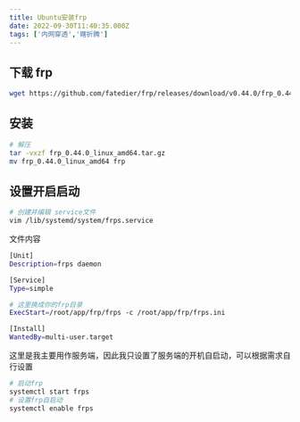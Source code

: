 ```yaml
---
title: Ubuntu安装frp
date: 2022-09-30T11:40:35.000Z
tags: ['内网穿透','瞎折腾']
---
```

  
## 下载 frp

```bash
wget https://github.com/fatedier/frp/releases/download/v0.44.0/frp_0.44.0_linux_amd64.tar.gz
```

## 安装

```bash
# 解压
tar -vxzf frp_0.44.0_linux_amd64.tar.gz
mv frp_0.44.0_linux_amd64 frp
```

## 设置开启启动

```bash
# 创建并编辑 service文件
vim /lib/systemd/system/frps.service
```

文件内容

```bash
[Unit]
Description=frps daemon

[Service]
Type=simple

# 这里换成你的frp目录
ExecStart=/root/app/frp/frps -c /root/app/frp/frps.ini

[Install]
WantedBy=multi-user.target
```

这里是我主要用作服务端，因此我只设置了服务端的开机自启动，可以根据需求自行设置

```bash
# 启动frp
systemctl start frps
# 设置frp自启动
systemctl enable frps
```